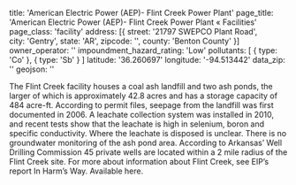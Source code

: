 title: 'American Electric Power (AEP)- Flint Creek Power Plant'
page_title: 'American Electric Power (AEP)- Flint Creek Power Plant  « Facilities'
page_class: 'facility'
address: [{
  street: '21797 SWEPCO Plant Road',  
  city: 'Gentry',
  state: 'AR',
  zipcode: '',
  county: 'Benton County'
}]
owner_operator: ''
impoundment_hazard_rating: 'Low'
pollutants: [
     {
       type: 'Co'
     },
    {
     type: 'Sb'
    }
]
latitude: '36.260697'
longitude: '-94.513442'
data_zip: ''
geojson: ''

The Flint Creek facility houses a coal ash landfill and two ash ponds, the larger of which is approximately 42.8 acres and has a storage capacity of 484 acre-ft. According to permit files, seepage from the landfill was first documented in 2006. A leachate collection system was installed in 2010, and recent tests show that the leachate is high in selenium, boron and specific conductivity. Where the leachate is disposed is unclear. There is no groundwater monitoring of the ash pond area. According to Arkansas’ Well Drilling Commission 45 private wells are located within a 2 mile radius of the Flint Creek site.  For more about information about Flint Creek, see EIP’s report In Harm’s Way. Available here.